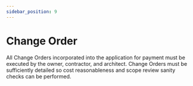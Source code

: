```yaml
---
sidebar_position: 9
---
```


# Change Order


All Change Orders incorporated into the application for payment must be executed by the owner, contractor, and architect.  Change Orders must be sufficiently detailed so cost reasonableness and scope review sanity checks can be performed.

